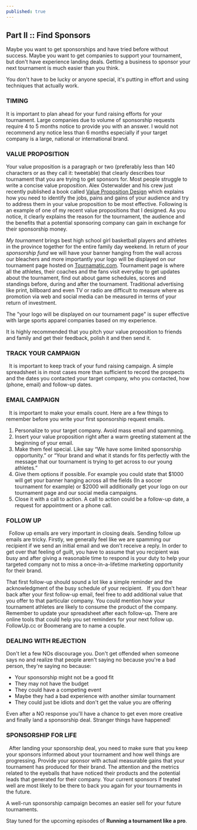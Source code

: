 ```yaml
---
published: true
---
```


## Part II :: Find Sponsors

Maybe you want to get sponsorships and have tried before without success. Maybe you want to get companies to support your tournament, but don't have experience landing deals. Getting a business to sponsor your next tournament is much easier than you think.

You don't have to be lucky or anyone special, it's putting in effort and using techniques that actually work.


### TIMING
It is important to plan ahead for your fund raising efforts for your tournament. Large companies due to volume of sponsorship requests require 4 to 5 months notice to provide you with an answer.
I would not recommend any notice less than 6 months especially if your target company is a large, national or international brand.


### VALUE PROPOSITION

Your value proposition is a paragraph or two (preferably less than 140 characters or as they call it: tweetable) that clearly describes tour tournament that you are trying to get sponsors for.
Most people struggle to write a concise value proposition. Alex Osterwalder and his crew just recently published a book called [Value Proposition Design](https://strategyzer.com/value-proposition-design "Value Proposition Design book") which explains how you need to identify the jobs, pains and gains of your audience and try to address them in your value proposition to be most effective.
Following is an example of one of my recent value propositions that I designed. As you notice, it clearly explains the reason for the tournament, the audience and the benefits that a potential sponsoring company can gain in exchange for their sponsorship money.

_My tournament_ brings best high school girl basketball players and athletes in the province together for the entire family day weekend. In return of _your sponsorship fund_ we will have your banner hanging from the wall across our bleachers and more importantly your logo will be displayed on our tournament page hosted on [Tournamatic.com](https://www.tournamatic.com "Tournamatic"). Tournament page is where all the athletes, their coaches and the fans visit everyday to get updates about the tournament, find out about game schedules, scores and standings before, during and after the tournament. Traditional advertising like print, billboard and even TV or radio are difficult to measure where as promotion via web and social media can be measured in terms of your return of investment.

The "your logo will be displayed on our tournament page" is super effective with large sports apparel companies based on my experience.

It is highly recommended that you pitch your value proposition to friends and family and get their feedback, polish it and then send it.


### TRACK YOUR CAMPAIGN
 
It is important to keep track of your fund raising campaign.
A simple spreadsheet is in most cases more than sufficient to record the prospects and the dates you contacted your target company, who you contacted, how (phone, email) and follow-up dates. 


### EMAIL CAMPAIGN
 
It is important to make your emails count. Here are a few things to remember before you write your first sponsorship request emails.

1. Personalize to your target company. Avoid mass email and spamming.
2. Insert your value proposition right after a warm greeting statement at the beginning of your email.
3. Make them feel special. Like say “We have some limited sponsorship opportunity.” or “Your brand and what it stands for fits perfectly with the message that our tournament is trying to get across to our young athletes.”
4. Give them options if possible. For example you could state that $1000 will get your banner hanging across all the fields (In a soccer tournament for example) or $2000 will additionally get your logo on our tournament page and our social media campaigns.
5. Close it with a call to action. A call to action could be a follow-up date, a request for appointment or a phone call.


### FOLLOW UP
 
Follow up emails are very important in closing deals.
Sending follow up emails are tricky. Firstly, we generally feel like we are spamming our recipient if we send an initial email and we don't receive a reply.
In order to get over that feeling of guilt, you have to assume that you recipient was busy and after giving a reasonable time to respond is your duty to help your targeted company not to miss a once-in-a-lifetime marketing opportunity for their brand. 

That first follow-up should sound a lot like a simple reminder and the acknowledgment of the busy schedule of your recipient. 
 
If you don't hear back after your first follow-up email, feel free to add additional value that you offer to that particular company.
You could mention how your tournament athletes are likely to consume the product of the company.
 
Remember to update your spreadsheet after each follow-up. There are online tools that could help you set reminders for your next follow up. FollowUp.cc or Boomerang are to name a couple.

### DEALING WITH REJECTION

Don't let a few NOs discourage you. Don't get offended when someone says no and realize that people aren't saying no because you're a bad person, they're saying no because:
 
- Your sponsorship might not be a good fit
- They may not have the budget
- They could have a competing event
- Maybe they had a bad experience with another similar tournament
- They could just be idiots and don't get the value you are offering

Even after a NO response you'll have a chance to get even more creative and finally land a sponsorship deal. Stranger things have happened! 


### SPONSORSHIP FOR LIFE
 
After landing your sponsorship deal, you need to make sure that you keep your sponsors informed about your tournament and how well things are progressing.
Provide your sponsor with actual measurable gains that your tournament has produced for their brand. The attention and the metrics related to the eyeballs that have noticed their products and the potential leads that generated for their company.
Your current sponsors if treated well are most likely to be there to back you again for your tournaments in the future.

A well-run sponsorship campaign becomes an easier sell for your future tournaments.


Stay tuned for the upcoming episodes of **Running a tournament like a pro**.
